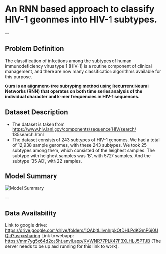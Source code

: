 # An RNN based approach to classify HIV-1 geonmes into HIV-1 subtypes. 



--
## Problem Definition

The classification of infections among the subtypes of human
immunodeficiency virus type 1 (HIV-1) is a routine component of
clinical management, and there are now many classification
algorithms available for this purpose. 

**Ours is an alignment-free subtyping method using Recurrent
Neural Networks (RNN) that operates on both time series analysis of the
individual character and k-mer frequencies in HIV-1 sequences.**


## Dataset Description
- The dataset is taken from
https://www.hiv.lanl.gov/components/sequence/HIV/search/
185search.html
- The dataset consists of 243 subtypes of HIV-1 genomes. We
had a total of 12,938 sample genomes, with these 243
subtypes. We took 25 subtypes among them, which consisted of the
heighest samples. The subtype with heighest samples was ’B’, with 5727
samples. And the subtype ’35 AD’, with 22 samples.

## Model Summary
![Model Summary]()

--
## Data Availability

Link to google drive: https://drive.google.com/drive/folders/1QAbltLllvnhrpkOtDHLPdKGmP6j0UQId?usp=sharing
Link to webapp: https://mm7yg5x64d2ce5ht.anvil.app/KVWNR77PLK47F3XLHLJ5PTJB (The server needs to be up and running for this link to work).
